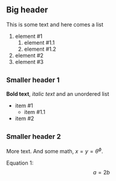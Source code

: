 ## Big header
This is some text and here comes a list

1. element #1 
    1. element #1.1
    2. element #1.2
2. element #2 
3. element #3

## <small>Smaller header 1</small>
**Bold text**, *italic text* and an unordered list

* item #1
    * item #1.1
* item #2

## <small>Smaller header 2</small>
More text. And some math, $x = y = \theta^{\phi}$.

Equation 1: $$a = 2b$$
